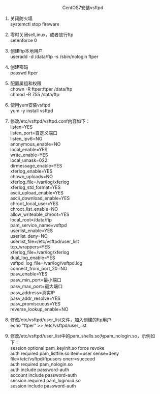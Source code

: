 <center>CentOS7安装vsftpd</center>

1. 关闭防火墙<br/>
systemctl stop fireware

2. 零时关闭selLinux，或者放行ftp<br/>
setenforce 0

3. 创建ftp本地用户<br/>
useradd -d /data/ftp -s /sbin/nologin ftper

4. 创建密码<br/>
passwd ftper

5. 配置属组和权限<br/>
chown -R ftper:ftper /data/ftp<br/>
chmod -R 755 /data/ftp

6. 使用yum安装vsftpd<br/>
yum -y install vsftpd

7. 修改/etc/vsftpd/vsftpd.conf内容如下：<br/>
listen=YES<br/>
listen_port=自定义端口<br/>
listen_ipv6=NO<br/>
anonymous_enable=NO<br/>
local_enable=YES<br/>
write_enable=YES<br/>
local_umask=022<br/>
dirmessage_enable=YES<br/>
xferlog_enable=YES<br/>
chown_uploads=NO<br/>
xferlog_file=/var/log/xferlog<br/>
xferlog_std_format=YES<br/>
ascii_upload_enable=YES<br/>
ascii_download_enable=YES<br/>
chroot_local_user=YES<br/>
chroot_list_enable=NO<br/>
allow_writeable_chroot=YES<br/>
local_root=/data/ftp<br/>
pam_service_name=vsftpd<br/>
userlist_enable=YES<br/>
userlist_deny=NO<br/>
userlist_file=/etc/vsftpd/user_list<br/>
tcp_wrappers=YES<br/>
xferlog_file=/var/log/xferlog<br/>
dual_log_enable=YES<br/>
vsftpd_log_file=/var/log/vsftpd.log<br/>
connect_from_port_20=NO<br/>
pasv_enable=YES<br/>
pasv_min_port=最小端口<br/>
pasv_max_port=最大端口<br/>
pasv_address=真实IP<br/>
pasv_addr_resolve=YES<br/>
pasv_promiscuous=YES<br/>
reverse_lookup_enable=NO<br/>

8. 修改/etc/vsftpd/user_list文件，加入创建的ftp用户<br/>
echo "ftper" >> /etc/vsftpd/user_list

9. 修改/etc/vsftpd/user_list中的pam_shells.so为pam_nologin.so，示例如下：<br/>
session    optional     pam_keyinit.so    force revoke<br/>
auth       required	pam_listfile.so item=user sense=deny file=/etc/vsftpd/ftpusers onerr=succeed<br/>
auth       required	pam_nologin.so<br/>
auth       include	password-auth<br/>
account    include	password-auth<br/>
session    required     pam_loginuid.so<br/>
session    include	password-auth<br/>